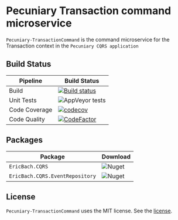 # Pecuniary Transaction command microservice

`Pecuniary-TransactionCommand` is the command microservice for the Transaction context in the `Pecuniary CQRS application`

## Build Status

Pipeline | Build Status
-|-
Build | [![Build status](https://ci.appveyor.com/api/projects/status/2a59slii6x63p8b6?svg=true)](https://ci.appveyor.com/project/eric-bach/pecuniary-transactioncommand)
Unit Tests | ![AppVeyor tests](https://img.shields.io/appveyor/tests/eric-bach/Pecuniary-TransactionCommand)
Code Coverage | [![codecov](https://codecov.io/gh/eric-bach/Pecuniary-TransactionCommand/branch/master/graph/badge.svg)](https://codecov.io/gh/eric-bach/Pecuniary-TransactionCommand)
Code Quality | [![CodeFactor](https://www.codefactor.io/repository/github/eric-bach/pecuniary-Transactioncommand/badge)](https://www.codefactor.io/repository/github/eric-bach/pecuniary-transactioncommand)

## Packages

Package | Download
-|-
`EricBach.CQRS` | ![Nuget](https://img.shields.io/nuget/v/EricBach.CQRS) |
`EricBach.CQRS.EventRepository` | ![Nuget](https://img.shields.io/nuget/v/EricBach.CQRS.EventRepository) |

## License

`Pecuniary-TransactionCommand` uses the MIT license. See the [license](https://github.com/eric-bach/Pecuniary-TransactionCommand/blob/master/LICENSE).
